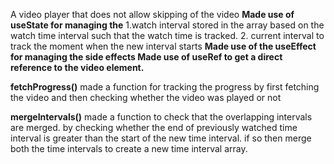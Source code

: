 A video player that does not allow skipping of the video
**Made use of useState for managing the**
1.watch interval stored in the array based on the watch time interval such that the watch time is tracked. 
2. current interval to track the moment when the new interval starts
**Made use of the useEffect for managing the side effects
Made use of useRef to get a direct reference to the video element.**

**fetchProgress()**
made a function for tracking the progress by first fetching the video and then checking whether the video was played or not

**mergeIntervals()**
made a function to check that the overlapping intervals are merged. by checking whether the end of previously watched time interval is greater than the start of the new time interval. if so then merge both the time intervals to create a new time interval array.
